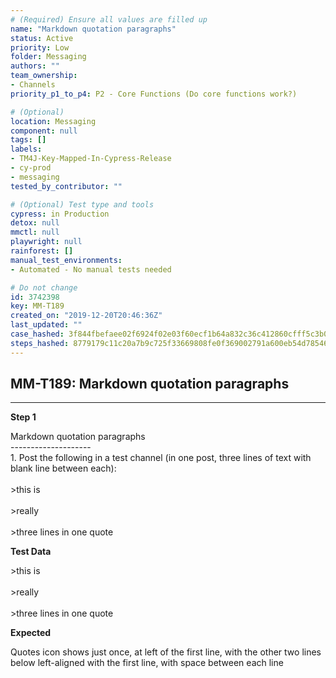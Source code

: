 ```yaml
---
# (Required) Ensure all values are filled up
name: "Markdown quotation paragraphs"
status: Active
priority: Low
folder: Messaging
authors: ""
team_ownership: 
- Channels
priority_p1_to_p4: P2 - Core Functions (Do core functions work?)

# (Optional)
location: Messaging
component: null
tags: []
labels: 
- TM4J-Key-Mapped-In-Cypress-Release
- cy-prod
- messaging
tested_by_contributor: ""

# (Optional) Test type and tools
cypress: in Production
detox: null
mmctl: null
playwright: null
rainforest: []
manual_test_environments:
- Automated - No manual tests needed

# Do not change
id: 3742398
key: MM-T189
created_on: "2019-12-20T20:46:36Z"
last_updated: ""
case_hashed: 3f844fbefaee02f6924f02e03f60ecf1b64a832c36c412860cfff5c3b0758f420b0c9b5aede675d1ec9a59f76e58de4f
steps_hashed: 8779179c11c20a7b9c725f33669808fe0f369002791a600eb54d785465864907e104203a215c64f06a9656aa3f7c9f2d
---
```


<!-- (Auto-generated) Based on frontmatter's "key" and "name" -->

## MM-T189: Markdown quotation paragraphs

---

**Step 1**

Markdown quotation paragraphs\
\--------------------\
1\. Post the following in a test channel (in one post, three lines of text with blank line between each):\
\
\>this is\
\
\>really\
\
\>three lines in one quote

**Test Data**

\>this is\
\
\>really\
\
\>three lines in one quote

**Expected**

Quotes icon shows just once, at left of the first line, with the other two lines below left-aligned with the first line, with space between each line
